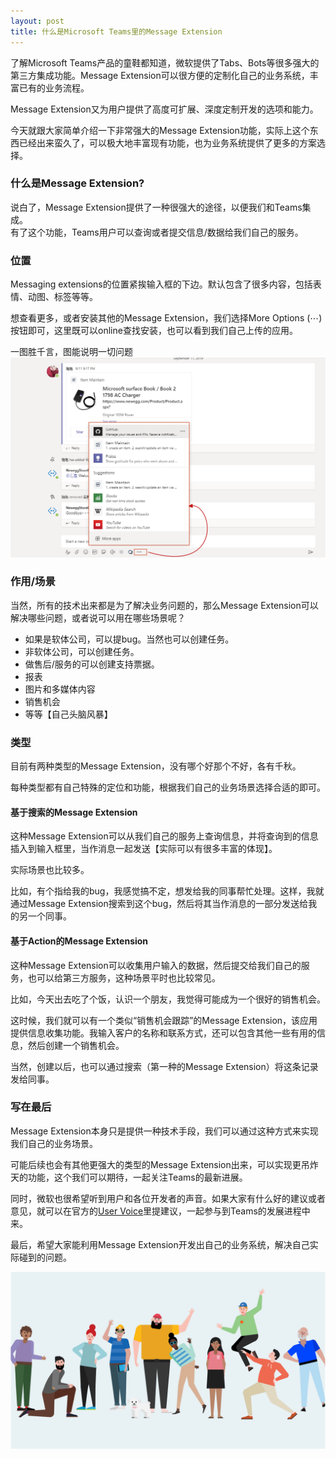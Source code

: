 ```yaml
---
layout: post
title: 什么是Microsoft Teams里的Message Extension
---
```


了解Microsoft Teams产品的童鞋都知道，微软提供了Tabs、Bots等很多强大的第三方集成功能。Message Extension可以很方便的定制化自己的业务系统，丰富已有的业务流程。

Message Extension又为用户提供了高度可扩展、深度定制开发的选项和能力。

今天就跟大家简单介绍一下非常强大的Message Extension功能，实际上这个东西已经出来蛮久了，可以极大地丰富现有功能，也为业务系统提供了更多的方案选择。

### 什么是Message Extension?

说白了，Message Extension提供了一种很强大的途径，以便我们和Teams集成。  
有了这个功能，Teams用户可以查询或者提交信息/数据给我们自己的服务。  

### 位置
Messaging extensions的位置紧挨输入框的下边。默认包含了很多内容，包括表情、动图、标签等等。

想查看更多，或者安装其他的Message Extension，我们选择More Options (⋯)按钮即可，这里既可以online查找安装，也可以看到我们自己上传的应用。  

一图胜千言，图能说明一切问题
![microsoft-teams](../images/20190301/msg-ext-popup.png)

### 作用/场景

当然，所有的技术出来都是为了解决业务问题的，那么Message Extension可以解决哪些问题，或者说可以用在哪些场景呢？

* 如果是软体公司，可以提bug。当然也可以创建任务。
* 非软体公司，可以创建任务。
* 做售后/服务的可以创建支持票据。
* 报表
* 图片和多媒体内容
* 销售机会
* 等等【自己头脑风暴】

### 类型

目前有两种类型的Message Extension，没有哪个好那个不好，各有千秋。

每种类型都有自己特殊的定位和功能，根据我们自己的业务场景选择合适的即可。

#### 基于搜索的Message Extension
这种Message Extension可以从我们自己的服务上查询信息，并将查询到的信息插入到输入框里，当作消息一起发送【实际可以有很多丰富的体现】。

实际场景也比较多。

比如，有个指给我的bug，我感觉搞不定，想发给我的同事帮忙处理。这样，我就通过Message Extension搜索到这个bug，然后将其当作消息的一部分发送给我的另一个同事。

#### 基于Action的Message Extension

这种Message Extension可以收集用户输入的数据，然后提交给我们自己的服务，也可以给第三方服务，这种场景平时也比较常见。

比如，今天出去吃了个饭，认识一个朋友，我觉得可能成为一个很好的销售机会。

这时候，我们就可以有一个类似“销售机会跟踪”的Message Extension，该应用提供信息收集功能。我输入客户的名称和联系方式，还可以包含其他一些有用的信息，然后创建一个销售机会。

当然，创建以后，也可以通过搜索（第一种的Message Extension）将这条记录发给同事。

### 写在最后
Message Extension本身只是提供一种技术手段，我们可以通过这种方式来实现我们自己的业务场景。

可能后续也会有其他更强大的类型的Message Extension出来，可以实现更吊炸天的功能，这个我们可以期待，一起关注Teams的最新进展。

同时，微软也很希望听到用户和各位开发者的声音。如果大家有什么好的建议或者意见，就可以在官方的[User Voice](https://microsoftteams.uservoice.com/forums/555103-public)里提建议，一起参与到Teams的发展进程中来。

最后，希望大家能利用Message Extension开发出自己的业务系统，解决自己实际碰到的问题。

![microsoft-teams](../images/microsoftteams.png)